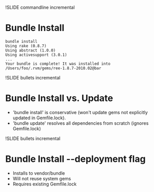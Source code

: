 !SLIDE commandline incremental

# Bundle Install #

<pre><code>bundle install
Using rake (0.8.7) 
Using abstract (1.0.0) 
Using activesupport (3.0.1) 
...
Your bundle is complete! It was installed into /Users/foo/.rvm/gems/ree-1.8.7-2010.02@bar
</code></pre>

!SLIDE bullets incremental

# Bundle Install vs. Update #

* 'bundle install' is conservative (won't update gems not explicitly updated in Gemfile.lock).
* 'bundle update' resolves all dependencies from scratch (ignores Gemfile.lock)

!SLIDE bullets incremental

# Bundle Install --deployment flag #

* Installs to vendor/bundle
* Will not reuse system gems
* Requires existing Gemfile.lock